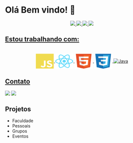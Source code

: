 # Olá Bem vindo! 👋
<div align="center">
  <a href="https://github.com/NyndoND">
  <img src="https://github-readme-stats.vercel.app/api?username=NyndoND&show_icons=true&theme=dracula&include_all_commits=true&count_private=true&hide=stars,issues"/>
  <img src="https://github-readme-stats.vercel.app/api/top-langs/?username=NyndoND&layout=compact&theme=dracula"/>
  <img height="180em" src="https://github-readme-stats.vercel.app/api?username=rafaballerini&show_icons=true&theme=dracula&include_all_commits=true&count_private=true"/>
  <img height="180em" src="https://github-readme-stats.vercel.app/api/top-langs/?username=rafaballerini&layout=compact&langs_count=7&theme=dracula"/>
</div>
  
## Estou trabalhando com:
<div align="center" style="display: inline_block"> </br>
  <img align="center" alt="JavaScript" height="50" width="60" src="https://raw.githubusercontent.com/devicons/devicon/master/icons/javascript/javascript-plain.svg">
  <img align="center" alt="ReactNative" height="50" width="60" src="https://raw.githubusercontent.com/devicons/devicon/master/icons/react/react-original.svg">
  <img align="center" alt="HTML" height="50" width="60" src="https://raw.githubusercontent.com/devicons/devicon/master/icons/html5/html5-original.svg">
  <img align="center" alt="CSS" height="50" width="60" src="https://raw.githubusercontent.com/devicons/devicon/master/icons/css3/css3-original.svg">
  <img align="center" alt="Java" height="50" width="60" src="https://cdn.jsdelivr.net/gh/devicons/devicon/icons/java/java-original.svg">
</div>

## Contato 
<div align="justify">
  <a href="https://www.instagram.com/rene_nan.42/" target="_blank"><img src="https://img.shields.io/badge/-Instagram-%23E4405F?style=for-the-badge&logo=instagram&logoColor=white"></a>
  <a href="mail_to:renannpop11@gmail.com"> <img src="https://img.shields.io/badge/-Gmail-%23333?style=for-the-badge&logo=gmail&logoColor=white" target="_blank"> </a>
</div>

## Projetos 
- Faculdade
- Pessoais 
- Grupos 
- Eventos 


